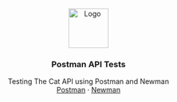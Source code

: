 <!-- PROJECT LOGO -->
<br />
<p align="center">
  <a href="https://github.com/joyce-tong/Postman-API-Tests">
    <img src="images/logo.png" alt="Logo" width="80" height="80">
  </a>

  <h3 align="center">Postman API Tests</h3>

  <p align="center">
    Testing The Cat API using Postman and Newman
    <br />
    <a href="https://www.postman.com/">Postman</a>
    ·
    <a href="https://github.com/postmanlabs/newman">Newman</a>
  </p>
</p>

